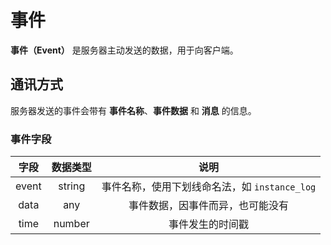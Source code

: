 # 事件

**事件（Event）** 是服务器主动发送的数据，用于向客户端。

## 通讯方式

服务器发送的事件会带有 **事件名称**、**事件数据** 和 **消息** 的信息。

### 事件字段

|  字段   |  数据类型  |               说明               |
|:-----:|:------:|:------------------------------:|
| event | string | 事件名称，使用下划线命名法，如 `instance_log` |
| data  |  any   |        事件数据，因事件而异，也可能没有        |
| time  | number |            事件发生的时间戳            |
